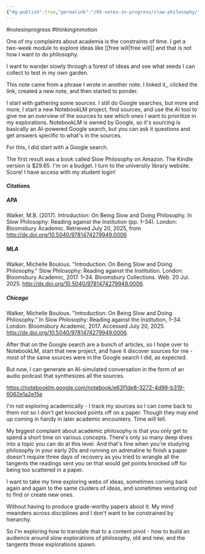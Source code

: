 ```yaml
---
{"dg-publish":true,"permalink":"/05-notes-in-progress/slow-philosophy/"}
---
```


#notesinprogress
#thinkinginmotion

One of my complaints about academia is the constraints of time.  I get a two-week module to explore ideas like [[free will\|free will]] and that is not how I want to do philosophy.

I want to wander slowly through a forest of ideas and see what seeds I can collect to test in my own garden.

This note came from a phrase I wrote in another note.  I linked it,, clicked the link, created a new note, and then started to ponder. 

I start with gathering some sources.  I still do Google searches, but more and more, I start a new NotebookLM project, find sources, and use the AI tool to give me an overview of the sources to see which ones I want to prioritize in my explorations.  NotebookLM is owned by Google, so it's sourcing is basically an AI-powered Google search, but you can ask it questions and get answers specific to what's in the sources.

For this, I did start with a Google search.

The first result was a book called Slow Philosophy on Amazon.  The Kindle version is $29.65.  I'm on a budget.  I turn to the university library website.  Score!  I have access with my student login!

#### Citations
##### APA
Walker, M.B. (2017). Introduction: On Being Slow and Doing Philosophy. In Slow Philosophy: Reading against the Institution (pp. 1–34). London: Bloomsbury Academic. Retrieved July 20, 2025, from http://dx.doi.org/10.5040/9781474279949.0006
##### MLA
Walker, Michelle Boulous. "Introduction: On Being Slow and Doing Philosophy." Slow Philosophy: Reading against the Institution. London: Bloomsbury Academic, 2017. 1–34. Bloomsbury Collections. Web. 20 Jul. 2025. <http://dx.doi.org/10.5040/9781474279949.0006>.
##### Chicago
Walker, Michelle Boulous. "Introduction: On Being Slow and Doing Philosophy." In Slow Philosophy: Reading against the Institution, 1–34. London: Bloomsbury Academic, 2017. Accessed July 20, 2025. http://dx.doi.org/10.5040/9781474279949.0006.

After that on the Google search are a bunch of articles, so I hope over to NotebookLM, start that new project, and have it discover sources for me - most of the same sources were in the Google search I did, as expected.

But now, I can generate an AI-simulated conversation in the form of an audio podcast that synthesizes all the sources.

https://notebooklm.google.com/notebook/e63f1de8-3272-4d99-b319-6062e1a2e15e

I'm not exploring academically - I track my sources so I can come back to them not so I don't get knocked points off on a paper.  Though they may end up coming in handy in later academic encounters.  Time will tell.

My biggest complaint about academic philosophy is that you only get to spend a short time on various concepts.  There's only so many deep dives into a topic you can do at this level.  And that's fine when you're studying philosophy in your early 20s and running on adrenaline to finish a paper doesn't require three days of recovery as you tried to wrangle all the tangents the readings sent you on that would get points knocked off for being too scattered in a paper.

I want to take my time exploring webs of ideas, sometimes coming back again and again to the same clusters of ideas, and sometimes venturing out to find or create new ones.

Without having to produce grade-worthy papers about it.  My mind meanders across disciplines and I don't want to be constrained by hierarchy.

So I'm exploring how to translate that to a content pivot - how to build an audience around slow explorations of philosophy, old and new, and the tangents those explorations spawn.

